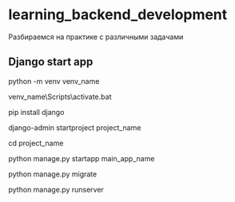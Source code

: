 # learning_backend_development
Разбираемся на практике с различными задачами 

## Django start app
python -m venv venv_name

venv_name\Scripts\activate.bat

pip install django

django-admin startproject project_name

cd project_name

python manage.py startapp main_app_name

python manage.py migrate

python manage.py runserver
